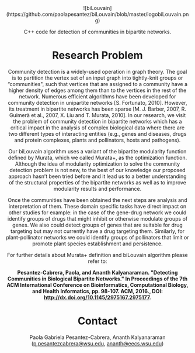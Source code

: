 
<center>![biLouvain](https://github.com/paolapesantez/biLouvain/blob/master/logobiLouvain.png)


C++ code for detection of communities in bipartite networks.


# Research Problem

Community detection is a widely-used operation in graph theory. The goal is to partition the vertex set of an input graph into tightly-knit groups or “communities", such that vertices that are assigned to a community have a higher density of edges among them than to the vertices in the rest of the network. Numerous efficient algorithms have been developed for community detection in unipartite networks [S. Fortunato, 2010]. However, its treatment in bipartite networks has been sparse [M. J. Barber, 2007, R. Guimerà et al., 2007, X. Liu and T. Murata, 2010]. In our research, we visit the problem of community detection in bipartite networks which has a critical impact in the analysis of complex biological data where there are two different types of interacting entities (e.g., genes and diseases, drugs and protein complexes, plants and pollinators, hosts and pathogens). 

Our biLouvain algorithm uses a variant of the bipartite modularity function defined by Murata, which we called Murata+, as the optimization function. Although the idea of modularity optimization to solve the community detection problem is not new, to the best of our knowledge our proposed approach hasn’t been tried before and it lead us to a better understanding of the structural properties of the bipartite networks as well as to improve modularity results and performance. 

Once the communities have been obtained the next steps are analysis and interpretation of them. These domain specific tasks have direct impact on other studies for example: in the case of the gene-drug network we could identify groups of drugs that might inhibit or otherwise modulate groups of genes. We also could detect groups of genes that are suitable for drug targeting but may not currently have a drug targeting them. Similarly, for plant-pollinator networks we could identify groups of pollinators that limit or promote plant species establishment and persistence.

For further details about Murata+ definition and biLouvain algorithm please refer to:

**Pesantez-Cabrera, Paola, and Ananth Kalyanaraman. "Detecting Communities in Biological Bipartite Networks." In Proceedings of the 7th ACM International Conference on Bioinformatics, Computational Biology, and Health Informatics, pp. 98-107. ACM, 2016., DOI: http://dx.doi.org/10.1145/2975167.2975177.**
  
# Contact
Paola Gabriela Pesantez-Cabrera, Ananth Kalyanaraman (p.pesantezcabrera@wsu.edu, ananth@eecs.wsu.edu)

